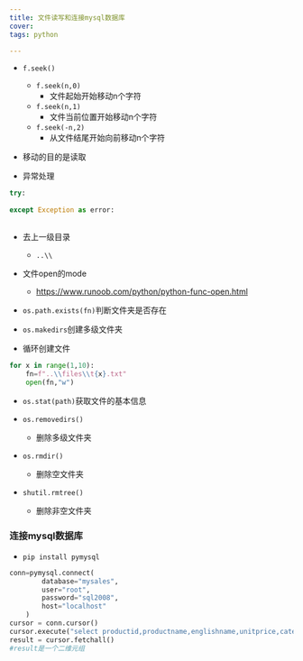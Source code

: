 ```yaml
---
title: 文件读写和连接mysql数据库
cover: 
tags: python

---
```


- `f.seek()`
  - `f.seek(n,0)`
    - 文件起始开始移动n个字符
  - `f.seek(n,1)`
    - 文件当前位置开始移动n个字符
  - `f.seek(-n,2)`
    - 从文件结尾开始向前移动n个字符	

- 移动的目的是读取



- 异常处理

```python
try:
    
except Exception as error:
    
```



- 去上一级目录
  - `..\\`

- 文件open的mode
  - https://www.runoob.com/python/python-func-open.html



- `os.path.exists(fn)`判断文件夹是否存在
- `os.makedirs`创建多级文件夹
- 循环创建文件

```python
for x in range(1,10):
    fn=f"..\\files\\t{x}.txt"
    open(fn,"w")
```

- `os.stat(path)`获取文件的基本信息

- `os.removedirs()`
  - 删除多级文件夹
- `os.rmdir()`
  - 删除空文件夹
- `shutil.rmtree()`
  - 删除非空文件夹



### 连接mysql数据库

- `pip install pymysql`

```python
conn=pymysql.connect(
        database="mysales",
        user="root",
        password="sql2008",
        host="localhost"
    )
cursor = conn.cursor()
cursor.execute("select productid,productname,englishname,unitprice,categoryid from products")
result = cursor.fetchall()
#result是一个二维元组
```

